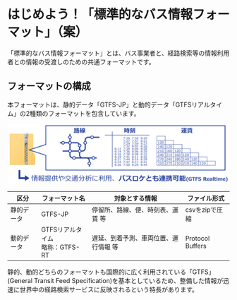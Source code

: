 # はじめよう！「標準的なバス情報フォーマット」（案）

「標準的なバス情報フォーマット」とは、バス事業者と、経路検索等の情報利用者との情報の受渡しのための共通フォーマットです。

## フォーマットの構成

本フォーマットは、静的データ「GTFS-JP」と動的データ「GTFSリアルタイム」の2種類のフォーマットを包含しています。

![1552960001655](img/1552960001655.png)

| 区分       | フォーマット名                   | 対象とする情報                    | ファイル形式              |
| ---------- | -------------------------------- | --------------------------------- | --------------------------------- |
| 静的データ | GTFS-JP                          | 停留所、路線、便、時刻表、運賃 等 | csvをzipで圧縮 |
| 動的データ | GTFSリアルタイム<br />略称：GTFS-RT | 遅延、到着予測、車両位置、運行情報 等 | Protocol Buffers |

静的、動的どちらのフォーマットも国際的に広く利用されている「GTFS」(General
Transit Feed Specification)を基本としているため、整備した情報が迅速に世界中の経路検索サービスに反映されるという特長があります。

